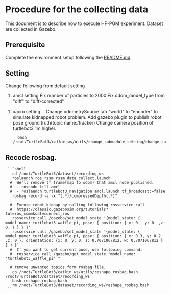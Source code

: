 # Procedure for the collecting data

This document is to describe how to execute HF-PGM experiment.
Dataset are collected in Gazebo.

## Prerequisite
Complete the environment setup following the [README.md](README.md).

## Setting
Change following from default setting 
1. amcl setting
  Fix number of particles to 2000
  Fix odom_model_type from "diff" to "diff-corrected"
  <!-- Add "tf_broadcast" parameter to control publishing tf -->
1. xacro setting
　Change odometrySource tab "world" to "encoder" to simulate kidnapped robot problem. 
  Add gazebo plugin to publish robot pose ground truth(topic name:/tracker)
  Change camera position of turtlebot3 1m higher.

     ```shell
       bash /root/TurtleBot3/catkin_ws/utils/change_submodule_setting/change_submodule_setting.bash 
     ```
## Recode rosbag.
     ```shell
       cd /root/TurtleBot3/dataset/recording_ws
       roslaunch ros_rssm rssm_data_collect.launch
      #  We'll remove tf frame(map to odom) that amcl node published.  
      #  - rosnode kill amcl
      #  - roslaunch turtlebot3_navigation amcl.launch tf_broadcast:=false
       rosbag record -a -x "(.*)/compressedDepth(.*)"

      #  Excute robot kidnap by calling following rosservice call 
      #  https://classic.gazebosim.org/tutorials?tut=ros_comm&cat=connect_ros
       rosservice call /gazebo/set_model_state '{model_state: { model_name: turtlebot3_waffle_pi, pose: { position: { x: 0., y: 0. ,z: 0. } } } }'
       rosservice call /gazebo/set_model_state '{model_state: { model_name: turtlebot3_waffle_pi, pose: { position: { x: 0.3, y: 0.2 ,z: 0 }, orientation: {x: 0, y: 0, z: 0.7071067812, w: 0.7071067812 } } } }'
      #  If you want to get current pose, use following command.
      #  rosservice call /gazebo/get_model_state "model_name: 'turtlebot3_waffle_pi' " 

      # remove unwanted topics form rosbag file.
       cp /root/TurtleBot3/catkin_ws/utils/reshape_rosbag.bash /root/TurtleBot3/dataset/recording_ws
       bash reshape_rosbag.bash 
       rm /root/TurtleBot3/dataset/recording_ws/reshape_rosbag.bash
     ```

